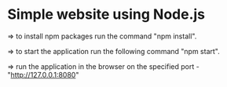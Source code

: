 # Simple website using Node.js

=> to install npm packages run the command "npm install".

=> to start the application run the following command "npm start".

=> run the application in the browser on the specified port - "http://127.0.0.1:8080"
